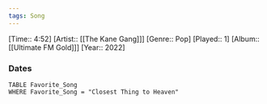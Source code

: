 ```yaml
---
tags: Song  
---
```

[Time:: 4:52]
[Artist:: [[The Kane Gang]]]
[Genre:: Pop]
[Played:: 1]
[Album:: [[Ultimate FM Gold]]]
[Year:: 2022]
### Dates
````dataview
TABLE Favorite_Song
WHERE Favorite_Song = "Closest Thing to Heaven"
````
